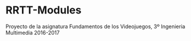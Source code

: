 # RRTT-Modules

Proyecto de la asignatura Fundamentos de los Videojuegos, 3º Ingenieria Multimedia 2016-2017

